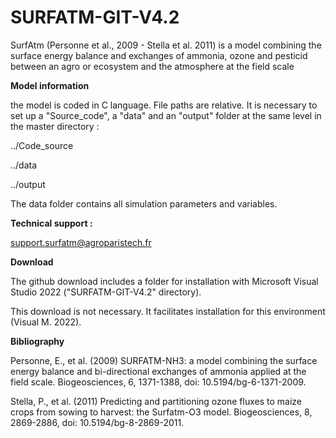 # SURFATM-GIT-V4.2

SurfAtm (Personne et al., 2009 - Stella et al. 2011) is a model combining the surface energy balance and exchanges of ammonia, ozone and pesticid between an agro or ecosystem and the atmosphere at the field scale


**Model information**

the model is coded in C language.
File paths are relative. 
It is necessary to set up a "Source_code", a "data" and an "output" folder at the same level in the master directory :

../Code_source

../data

../output


The data folder contains all simulation parameters and variables.



 **Technical support :**

support.surfatm@agroparistech.fr


**Download**


The github download includes a folder for installation with Microsoft Visual Studio 2022 ("SURFATM-GIT-V4.2" directory).

This download is not necessary. 
It facilitates installation for this environment (Visual M. 2022).

**Bibliography**

Personne, E., et al. (2009) SURFATM-NH3: a model combining the surface energy balance and bi-directional exchanges of ammonia applied at the field scale. Biogeosciences, 6, 1371-1388, doi: 10.5194/bg-6-1371-2009.

Stella, P., et al. (2011) Predicting and partitioning ozone fluxes to maize crops from sowing to harvest: the Surfatm-O3 model. Biogeosciences, 8, 2869-2886, doi: 10.5194/bg-8-2869-2011.
